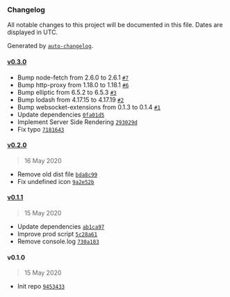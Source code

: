 ### Changelog

All notable changes to this project will be documented in this file. Dates are displayed in UTC.

Generated by [`auto-changelog`](https://github.com/CookPete/auto-changelog).

#### [v0.3.0](https://github.com/mschez/react-trip-animation/compare/v0.2.0...v0.3.0)

- Bump node-fetch from 2.6.0 to 2.6.1 [`#7`](https://github.com/mschez/react-trip-animation/pull/7)
- Bump http-proxy from 1.18.0 to 1.18.1 [`#6`](https://github.com/mschez/react-trip-animation/pull/6)
- Bump elliptic from 6.5.2 to 6.5.3 [`#3`](https://github.com/mschez/react-trip-animation/pull/3)
- Bump lodash from 4.17.15 to 4.17.19 [`#2`](https://github.com/mschez/react-trip-animation/pull/2)
- Bump websocket-extensions from 0.1.3 to 0.1.4 [`#1`](https://github.com/mschez/react-trip-animation/pull/1)
- Update dependencies [`0fa01d5`](https://github.com/mschez/react-trip-animation/commit/0fa01d5215b4ca5b15bc7858e3cd046467c22807)
- Implement Server Side Rendering [`293029d`](https://github.com/mschez/react-trip-animation/commit/293029dfbaae30e589b2fac125408ac2adb2b8f6)
- Fix typo [`7181643`](https://github.com/mschez/react-trip-animation/commit/7181643c74eda81db1a65592d530ebe0159507b6)

#### [v0.2.0](https://github.com/mschez/react-trip-animation/compare/v0.1.1...v0.2.0)

> 16 May 2020

- Remove old dist file [`bda8c99`](https://github.com/mschez/react-trip-animation/commit/bda8c99aa161db9ded527edc26b741369195d49d)
- Fix undefined icon [`9a2e52b`](https://github.com/mschez/react-trip-animation/commit/9a2e52bf684ba71bdaaf560213322d1f9dd224df)

#### [v0.1.1](https://github.com/mschez/react-trip-animation/compare/v0.1.0...v0.1.1)

> 15 May 2020

- Update dependencies [`ab1ca97`](https://github.com/mschez/react-trip-animation/commit/ab1ca97ca75178576d16e656e7878b9b8af3a479)
- Improve prod script [`5c28a61`](https://github.com/mschez/react-trip-animation/commit/5c28a61bfa50b47750abc0bf32050595f7d12a4c)
- Remove console.log [`730a183`](https://github.com/mschez/react-trip-animation/commit/730a1833b1959a57e8e55c409093623ed150d89d)

#### v0.1.0

> 15 May 2020

- Init repo [`9453433`](https://github.com/mschez/react-trip-animation/commit/94534339fcc5cda992e1d2780950d9c428019c81)
